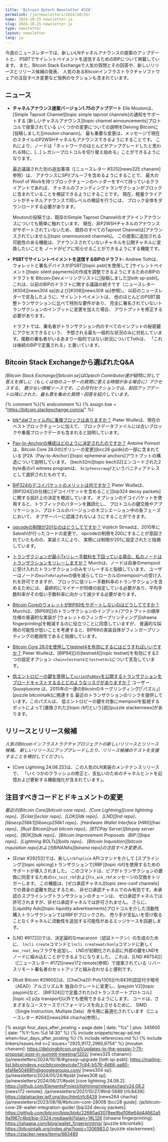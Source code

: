 ```yaml
---
title: 'Bitcoin Optech Newsletter #326'
permalink: /ja/newsletters/2024/10/25/
name: 2024-10-25-newsletter-ja
slug: 2024-10-25-newsletter-ja
type: newsletter
layout: newsletter
lang: ja
---
```

今週のニュースレターでは、新しいLNチャネルアナウンスの提案のアップデートと、
PSBTでサイレントペイメントを送信するためのBIPについて掲載しています。
また、Bitcoin Stack Exchangeで人気の質問とその回答や、新しいリリースとリリース候補の発表、
人気のあるBitcoinインフラストラクチャソフトウェアの注目すべき変更など恒例のセクションも含まれています。

## ニュース

- **<!--updates-to-the-version-1-75-channel-announcements-proposal-->チャネルアナウンス提案バージョン1.75のアップデート**
  Elle Moutonは、[Simple Taproot Channel][topic simple taproot channels]の通知をサポートする
  [新しいチャネルアナウンス][topic channel announcements]プロトコルで提案されている
  いくつかの変更についての説明をDelving Bitcoinに[投稿しました][mouton chanann]。
  最も重要な変更は、メッセージで現在のスタイルのP2WSHチャネルもアナウンスできるようにすることです。
  これにより、ノードは「ネットワークのほとんどがアップグレードしたと思われる時に、[...]
  レガシープロトコルを切り替え始める」ことができるようになります。

  最近議論された別の追加事項（[ニュースレター #325][news325 chanann]参照）は、
  アナウンスにSPVプルーフを含めるようにすることで、
  最大のProof of Workを持つブロックチェーンのヘッダーをすべて持っているクライアントであれば、
  チャネルのファンディングトランザクションがブロックに含まれていることを検証できるようにすることです。
  現在、軽量クライアントがチャネルアナウンスで同レベルの検証を行うには、
  ブロック全体をダウンロードする必要があります。

  Moutonの投稿では、既存のSimple Taproot Channelのオプトインアナウンスについても簡単に触れています。
  現在、非P2WSHチャネルのアナウンスがサポートされていないため、
  既存のすべてのTaproot Channelは[アナウンスされていません][topic unannounced channels]。
  この提案に追加される可能性のある機能は、アナウンスされていないチャネルを公開チャネルに変換したいことを
  ノードがピアに知らせることができるようにする機能です。

- **PSBTでサイレントペイメントを送信するBIPのドラフト:** Andrew Tothは、
  ウォレットと署名デバイスが[PSBT][topic psbt]を使用して
  [サイレントペイメント][topic silent payments]の作成を調整できるようにするためのBIPのドラフトを
  Bitcoin-Devメーリングリストに[投稿しました][toth sp-psbt]。
  これは、以前のBIPのドラフトに関する議論の続きです（ニュースレター[#304][news304 sp]および[#308][news308 sp]参照）。
  以前のニュースレターで言及したように、サイレントペイメントは、
  他のほとんどのPSBT調整トランザクションに比べて特別な要件があり、
  完全に署名されていないトランザクションのインプットに変更を加えた場合、
  アウトプットを修正する必要があります。

  ドラフトでは、署名者がトランザクション内のすべてのインプットの秘密鍵にアクセスできるという、
  予想される最も一般的な状況のみに対処しています。複数の署名者がいるあまり一般的ではない状況についてTothは、
  「これは後続のBIPで定義される」と書いています。

## Bitcoin Stack Exchangeから選ばれたQ&A

*[Bitcoin Stack Exchange][bitcoin.se]はOptech Contributor達が疑問に対して答えを探しに（もしくは他のユーザーの質問に答える時間がある場合に）アクセスする、
数少ない情報ソースです。この月刊セクションでは、前回アップデート以降にされた、最も票を集めた質問・回答を紹介しています。*

{% comment %}<!-- https://bitcoin.stackexchange.com/search?tab=votes&q=created%3a1m..%20is%3aanswer -->{% endcomment %}
{% assign bse = "https://bitcoin.stackexchange.com/a/" %}

- [blk*.datファイル内に重複ブロックはありますか？]({{bse}}124368)
  Pieter Wuilleは、現在のベストブロックチェーンに加えて、
  ブロックデータファイルには古いブロックや重複ブロックデータも含まれると説明しています。

- [Pay-to-Anchorの構成はどのように決定されたのですか？]({{bse}}124383)
  Antoine Poinsotは、Bitcoin Core 28.0の[ポリシーの変更][bcc28 guide]の一部に含まれている
  [P2A（Pay-to-Anchor）][topic ephemeral anchors]アウトプットの構造について説明しています。
  [bech32m][topic bech32]エンコードされた2 byte長のv1 witness programは、
  `bc1pfeessrawgf`というバニティアドレスとして選択されたものです。

- [BIP324のデコイパケットのメリットは何ですか？]({{bse}}124301)
  Pieter Wuilleは、[BIP324][]の仕様に[デコイパケットを含めること][bip324 decoy packets]に関する設計上の決定を概説しています。
  オプションのデコイパケットを使用すると、トラフィックのパターンを難読化し、
  プロトコルの鍵交換やアプリケーション、プロトコルのバージョンのネゴシエーション中の各フェーズにおいて、
  オブザーバーに認識されないようにすることができます。

- [opcodeの制限が201なのはどうしてですか？]({{bse}}124465)
  Vojtěch Strnadは、2010年にSatoshiが行ったコードの変更で、
  opcodeの制限を200にすることが意図されていたものの、実装ミスにより、
  実際には制限が201に設定されたと指摘しています。

- [トランザクションが最小Txリレー手数料を下回っている場合、私のノードはトランザクションをリレーしますか？]({{bse}}124387)
  Murchは、ノードは自身のmempoolに受け入れたトランザクションのみをリレーすると指摘しています。
  ユーザーはノードの`minTxRelayFee`の値を減らしてローカルのmempoolへの受け入れを許可できますが、
  ブロックに低リレー手数料率のトランザクションを含めるためには、
  最終的にマイナーが同様の設定している必要があり、平均手数料率がその低い手数料率に向かって減少する必要があります。

- [Bitcoin CoreのウォレットがBIP69をサポートしないのはどうしてですか？]({{bse}}124382)
  Murchは、[BIP69][]のトランザクションのインプット/アウトプットの順序仕様の普遍的な実装が
  [ウォレットのフィンガープリンティング][ishaana fingerprinting]を軽減するのに役立つことに同意していますが、
  普遍的な採用の可能性が低いことを考慮すると、BIP69の実装自体がフィンガープリンティングの脆弱性であると指摘しています。

- [Bitcoin Core 28.0を使用してtestnet4を有効にするにはどうすればいいですか？]({{bse}}124443)
  Pieter Wuilleは、[BIP94][]の[testnet4][topic testnet]を有効にする2つの設定オプション
  `chain=testnet4`と`testnet4=1`について言及しています。

- [低エントロピーの鍵を使用して`scriptPubKey`を公開するトランザクションをブロードキャストするるとどのようなリスクがありますか？]({{bse}}124296)
  ユーザー Quuxplusone は、2015年の一連のBitcoinのキーグリンディング[「パズル」][puzzle bitcointalk]に関連する
  最近のトランザクションのリンクを提供しています。このパズルは、
  低エントロピーの鍵を対象にmempoolを監視するボットによって[置換された][topic rbf]という[説][puzzle stackernews]があります。

## リリースとリリース候補

*人気のBitcoinインフラストラクチャプロジェクトの新しいリリースとリリース候補。
新しいリリースにアップグレードしたり、リリース候補のテストを支援することを検討してください。*

- [Core Lightning 24.08.2][]は、この人気のLN実装のメンテナンスリリースで、
  「いくつかのクラッシュの修正と、支払いのためのチャネルヒントを記憶および更新する機能強化が含まれています」。

## 注目すべきコードとドキュメントの変更

_最近の[Bitcoin Core][bitcoin core repo]、[Core
Lightning][core lightning repo]、[Eclair][eclair repo]、[LDK][ldk repo]、
[LND][lnd repo]、[libsecp256k1][libsecp256k1 repo]、[Hardware Wallet
Interface (HWI)][hwi repo]、[Rust Bitcoin][rust bitcoin repo]、[BTCPay
Server][btcpay server repo]、[BDK][bdk repo]、[Bitcoin Improvement
Proposals（BIP）][bips repo]、[Lightning BOLTs][bolts repo]、
[Bitcoin Inquisition][bitcoin inquisition repo]および[BINANAs][binana repo]の注目すべき変更点。_

- [Eclair #2925][]では、新しい`rbfsplice` APIコマンドを介して
  [スプライシング][topic splicing]トランザクションで[RBF][topic rbf]を使用するためのサポートが導入されました。
  このコマンドは、ピアがトランザクションの置換に同意するための`tx_init_rbf`および`tx_ack_rbf`メッセージの交換をトリガーします。
  この機能は、[ゼロ承認チャネル][topic zero-conf channels]での資金の盗難を防止するため、
  非ゼロ承認チャネルでのみ有効です。未承認のスプライシングトランザクションのチェーンは、
  ゼロ承認チャネルでは許可されますが、非ゼロ承認チャネルでは許可されません。
  さらに、[Liquidity Ads][topic liquidity advertisements]プロトコルを介した流動性購入トランザクションではRBFがブロックされ、
  売り手が支払いを受け取ることなくチャネルに流動性を追加する可能性があるエッジケースを回避します。

- [LND #9172][]では、決定論的なmacaroon（認証トークン）の生成のために、
  `lncli create`コマンドと`lncli createwatchonly`コマンドに新しく`mac_root_key`フラグを追加し、
  LNDが初期化される前に外部の鍵をLNDをノードに組み込むことができるようになりました。
  これは、[LND #8754][]（[ニュースレター #172][news172 remote]参照）で提案されている
  リバースリモート署名者のセットアップと組み合わせると便利です。

- [Rust Bitcoin #2960][]は、[ChaCha20-Poly1305][rfc8439]認証付き暗号（AEAD）アルゴリズムを
  独自のクレートに変更し、[payjoin V2][topic payjoin]など、
  [BIP324][]で定義された[v2トランスポートプロトコル][topic v2 p2p transport]以外でも使用できるようにします。
  コードは、さまざまなユースケースでパフォーマンスを向上させるために、
  SIMD（Single Instruction, Multiple Data）命令用に最適化されています（[ニュースレター #264][news264 chacha]参照）。

{% assign four_days_after_posting = page.date | date: "%s" | plus: 345600 | date: "%Y-%m-%d 14:30" %}
{% include snippets/recap-ad.md when=four_days_after_posting %}
{% include references.md %}
{% include linkers/issues.md v=2 issues="2925,9172,2960,8754" %}
[mouton chanann]: https://delvingbitcoin.org/t/updates-to-the-gossip-1-75-proposal-post-ln-summit-meeting/1202/
[news325 chanann]: /ja/newsletters/2024/10/18/#gossip-upgrade
[toth sp-psbt]: https://mailing-list.bitcoindevs.xyz/bitcoindev/cde77c84-b576-4d66-aa80-efaf4e50468fn@googlegroups.com/
[news304 sp]: /ja/newsletters/2024/05/24/#psbt
[news308 sp]: /ja/newsletters/2024/06/21/#psbt
[core lightning 24.08.2]: https://github.com/ElementsProject/lightning/releases/tag/v24.08.2
[news172 remote]: /ja/newsletters/2021/10/27/#lnd-5689
[rfc8439]: https://datatracker.ietf.org/doc/html/rfc8439
[news264 chacha]: /ja/newsletters/2023/08/16/#bitcoin-core-28008
[bcc28 guide]: /ja/bitcoin-core-28-wallet-integration-guide/
[bip324 decoy packets]: https://github.com/bitcoin/bips/blob/22660ad3078ee9bd106e64d44662a59a1967c4bd/bip-0324.mediawiki?plain=1#L126
[ishaana fingerprinting]: https://ishaana.com/blog/wallet_fingerprinting/
[puzzle bitcointalk]: https://bitcointalk.org/index.php?topic=1306983.0
[puzzle stackernews]: https://stacker.news/items/683489
